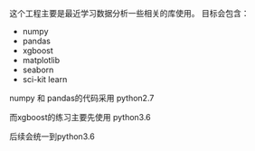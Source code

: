 这个工程主要是最近学习数据分析一些相关的库使用。
目标会包含：
- numpy
- pandas
- xgboost
- matplotlib
- seaborn
- sci-kit learn

numpy 和 pandas的代码采用 
python2.7

而xgboost的练习主要先使用
python3.6 

后续会统一到python3.6